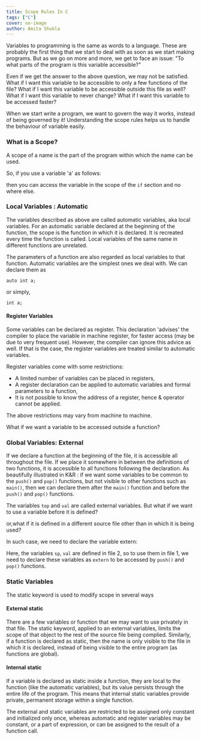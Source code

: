 ```yaml
---
title: Scope Rules In C
tags: ["C"]
cover: no-image
author: Amita Shukla
---
```



Variables to programming is the same as words to a language. These are probably the first thing that we start to deal with as soon as we start making programs. But as we go on more and more, we get to face an issue: 
\"To what parts of the program is this variable accessible?\" 
 
Even if we get the answer to the above question, we may not be satisfied. 
What if I want this variable to be accessible to only a few functions of the file? 
What if I want this variable to be accessible outside this file as well? 
What if I want this variable to never change? 
What if I want this variable to be accessed faster? 
 
When we start write a program, we want to govern the way it works, instead of being governed by it! Understanding the scope rules helps us to handle the behaviour of variable easily. 
 


### What is a Scope?

A scope of a name is the part of the program within which the name can be used. 
 
So, if you use a variable 'a' as follows: 
 
 
then you can access the variable in the scope of the `if` section and no where else. 
 


### Local Variables : Automatic

The variables described as above are called automatic variables, aka local variables. 
For an automatic variable declared at the beginning of the function, the scope is the function in which it is declared. It is recreated every time the function is called. Local variables of the same name in different functions are unrelated. 
 
The parameters of a function are also regarded as local variables to that function. 
Automatic variables are the simplest ones we deal with. We can declare them as 
 
`auto int a;` 
 
or simply, 
 
`int a;` 
 


#### 

#### Register Variables

Some variables can be declared as register. This declaration 'advises' the compiler to place the variable in machine register, for faster access (may be due to very frequent use). However, the compiler can ignore this advice as well. If that is the case, the register variables are treated similar to automatic variables.

 


Register variables come with some restrictions:

- A limited number of variables can be placed in registers,
- A register declaration can be applied to automatic variables and formal parameters to a function,
- It is not possible to know the address of a register, hence & operator cannot be applied.

The above restrictions may vary from machine to machine. 
 


What if we want a variable to be accessed outside a function?

### Global Variables: External

If we declare a function at the beginning of the file, it is accessible all throughout the file. If we place it somewhere in between the definitions of two functions, it is accessible to all functions following the declaration. 
As beautifully illustrated in K&R : if we want some variables to be common to the `push()` and `pop()` functions, but not visible to other functions such as `main()`, then we can declare them after the `main()` function and before the `push()` and `pop()` functions.

 
 


The variables `top` and `val` are called external variables. 
But what if we want to use a variable before it is defined?

or,what if it is defined in a different source file other than in which it is being used?

In such case, we need to declare the variable extern: 
 
 
Here, the variables `sp`, `val` are defined in file 2, so to use them in file 1, we need to declare these variables as `extern` to be accessed by `push()` and `pop()` functions. 
 


### Static Variables

The static keyword is used to modify scope in several ways 


#### External static

There are a few variables or function that we may want to use privately in that file. The static keyword, applied to an external variables, limits the scope of that object to the rest of the source file being complied. Similarly, if a function is declared as static, then the name is only visible to the file in which it is declared, instead of being visible to the entire program (as functions are global). 
 


#### Internal static

If a variable is declared as static inside a function, they are local to the function (like the automatic variables), but its value persists through the entire life of the program. This means that internal static variables provide private, permanent storage within a single function. 
 
 
The external and static variables are restricted to be assigned only constant and initialized only once, whereas automatic and register variables may be constant, or a part of expression, or can be assigned to the result of a function call. 
 


